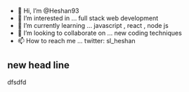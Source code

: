 - 👋 Hi, I’m @Heshan93
- 👀 I’m interested in ...  full stack web development
- 🌱 I’m currently learning ...  javascript , react , node js
- 💞️ I’m looking to collaborate on ...  new coding techniques
- 📫 How to reach me ... twitter: sl_heshan


## new head line

dfsdfd


<!---
Heshan93/Heshan93 is a ✨ special ✨ repository because its `README.md` (this file) appears on your GitHub profile.
You can click the Preview link to take a look at your changes.
--->
